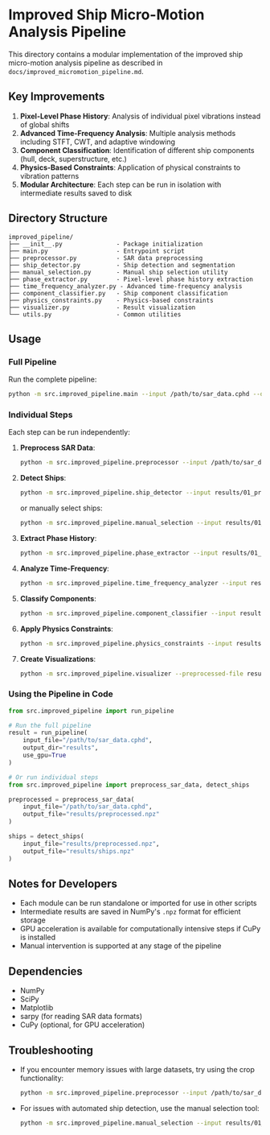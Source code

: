 # Improved Ship Micro-Motion Analysis Pipeline

This directory contains a modular implementation of the improved ship micro-motion analysis pipeline as described in `docs/improved_micromotion_pipeline.md`.

## Key Improvements

1. **Pixel-Level Phase History**: Analysis of individual pixel vibrations instead of global shifts
2. **Advanced Time-Frequency Analysis**: Multiple analysis methods including STFT, CWT, and adaptive windowing
3. **Component Classification**: Identification of different ship components (hull, deck, superstructure, etc.)
4. **Physics-Based Constraints**: Application of physical constraints to vibration patterns
5. **Modular Architecture**: Each step can be run in isolation with intermediate results saved to disk

## Directory Structure

```
improved_pipeline/
├── __init__.py               - Package initialization
├── main.py                   - Entrypoint script
├── preprocessor.py           - SAR data preprocessing
├── ship_detector.py          - Ship detection and segmentation
├── manual_selection.py       - Manual ship selection utility
├── phase_extractor.py        - Pixel-level phase history extraction
├── time_frequency_analyzer.py - Advanced time-frequency analysis
├── component_classifier.py   - Ship component classification
├── physics_constraints.py    - Physics-based constraints
├── visualizer.py             - Result visualization
└── utils.py                  - Common utilities
```

## Usage

### Full Pipeline

Run the complete pipeline:

```bash
python -m src.improved_pipeline.main --input /path/to/sar_data.cphd --output-dir results
```

### Individual Steps

Each step can be run independently:

1. **Preprocess SAR Data**:
   ```bash
   python -m src.improved_pipeline.preprocessor --input /path/to/sar_data.cphd --output results/01_preprocessed.npz
   ```

2. **Detect Ships**:
   ```bash
   python -m src.improved_pipeline.ship_detector --input results/01_preprocessed.npz --output results/02_detected_ships.npz
   ```

   or manually select ships:
   ```bash
   python -m src.improved_pipeline.manual_selection --input results/01_preprocessed.npz --output results/02_manual_ships.npz
   ```

3. **Extract Phase History**:
   ```bash
   python -m src.improved_pipeline.phase_extractor --input results/01_preprocessed.npz --ship-file results/02_detected_ships.npz --output results/03_phase_history.npz
   ```

4. **Analyze Time-Frequency**:
   ```bash
   python -m src.improved_pipeline.time_frequency_analyzer --input results/03_phase_history.npz --output results/04_time_frequency.npz
   ```

5. **Classify Components**:
   ```bash
   python -m src.improved_pipeline.component_classifier --input results/03_phase_history.npz --ship-file results/02_detected_ships.npz --output results/05_components.npz
   ```

6. **Apply Physics Constraints**:
   ```bash
   python -m src.improved_pipeline.physics_constraints --input results/04_time_frequency.npz --component-file results/05_components.npz --output results/06_physics_constrained.npz
   ```

7. **Create Visualizations**:
   ```bash
   python -m src.improved_pipeline.visualizer --preprocessed-file results/01_preprocessed.npz --ship-file results/02_detected_ships.npz --component-file results/05_components.npz --vibration-file results/06_physics_constrained.npz --output-dir results/visualizations
   ```

### Using the Pipeline in Code

```python
from src.improved_pipeline import run_pipeline

# Run the full pipeline
result = run_pipeline(
    input_file="/path/to/sar_data.cphd",
    output_dir="results",
    use_gpu=True
)

# Or run individual steps
from src.improved_pipeline import preprocess_sar_data, detect_ships

preprocessed = preprocess_sar_data(
    input_file="/path/to/sar_data.cphd",
    output_file="results/preprocessed.npz"
)

ships = detect_ships(
    input_file="results/preprocessed.npz",
    output_file="results/ships.npz"
)
```

## Notes for Developers

- Each module can be run standalone or imported for use in other scripts
- Intermediate results are saved in NumPy's `.npz` format for efficient storage
- GPU acceleration is available for computationally intensive steps if CuPy is installed
- Manual intervention is supported at any stage of the pipeline

## Dependencies

- NumPy
- SciPy
- Matplotlib
- sarpy (for reading SAR data formats)
- CuPy (optional, for GPU acceleration)

## Troubleshooting

- If you encounter memory issues with large datasets, try using the crop functionality:
  ```bash
  python -m src.improved_pipeline.preprocessor --input /path/to/sar_data.cphd --output results/cropped.npz --crop-only
  ```

- For issues with automated ship detection, use the manual selection tool:
  ```bash
  python -m src.improved_pipeline.manual_selection --input results/01_preprocessed.npz --output results/02_manual_ships.npz
  ``` 